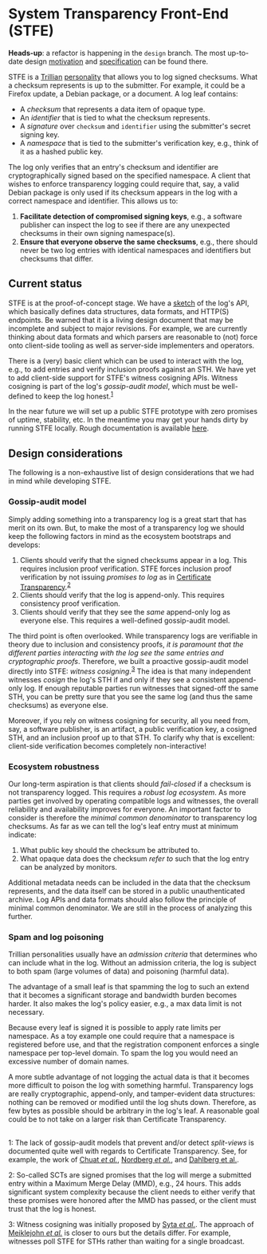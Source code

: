 # System Transparency Front-End (STFE)
**Heads-up**: a refactor is happening in the `design` branch.  The most
up-to-date design [motivation](https://github.com/system-transparency/stfe/blob/design/doc/design.md)
and [specification](https://github.com/system-transparency/stfe/blob/design/doc/api.md)
can be found there.

STFE is a [Trillian](https://transparency.dev/#trillian)
[personality](https://github.com/google/trillian/blob/master/docs/Personalities.md)
that allows you to log signed checksums.  What a checksum represents is up to
the submitter.  For example, it could be a Firefox update, a Debian package, or
a document.  A log leaf contains:
- A _checksum_ that represents a data item of opaque type.
- An _identifier_ that is tied to what the checksum represents.
- A _signature_ over `checksum` and `identifier` using the submitter's secret
signing key.
- A _namespace_ that is tied to the submitter's verification key, e.g., think of
it as a hashed public key.

The log only verifies that an entry's checksum and identifier are
cryptographically signed based on the specified namespace.  A client that wishes
to enforce transparency logging could require that, say, a valid Debian package
is only used if its checksum appears in the log with a correct namespace and
identifier.  This allows us to:
1. **Facilitate detection of compromised signing keys**, e.g., a software
publisher can inspect the log to see if there are any unexpected checksums in
their own signing namespace(s).
2. **Ensure that everyone observe the same checksums**, e.g., there should never
be two log entries with identical namespaces and identifiers but checksums that
differ.

## Current status
STFE is at the proof-of-concept stage.  We have a
[sketch](https://github.com/system-transparency/stfe/blob/main/doc/sketch.md) of
the log's API, which basically defines data structures, data formats, and
HTTP(S) endpoints.   Be warned that it is a living design document that may be
incomplete and subject to major revisions.  For example, we are currently
thinking about data formats and which parsers are reasonable to (not) force onto
client-side tooling as well as server-side implementers and operators.

There is a (very) basic client which can be used to interact with the
log, e.g., to add entries and verify inclusion proofs against an STH.  We have
yet to add client-side support for STFE's witness cosigning APIs.  Witness
cosigning is part of the log's _gossip-audit model_, which must be well-defined
to keep the log honest.<sup>[1](#footnote-1)</sup>

In the near future we will set up a public STFE prototype with zero promises of
uptime, stability, etc.  In the meantime you may get your hands dirty by running
STFE locally.  Rough documentation is available
[here](https://github.com/system-transparency/stfe/blob/main/server/README.md).

## Design considerations
The following is a non-exhaustive list of design considerations that we had in
mind while developing STFE.

### Gossip-audit model
Simply adding something into a transparency log is a great start that has merit
on its own.  But, to make the most of a transparency log we should keep the
following factors in mind as the ecosystem bootstraps and develops:
1. Clients should verify that the signed checksums appear in a log.  This
requires inclusion proof verification.  STFE forces inclusion proof verification
by not issuing _promises to log_ as in [Certificate
Transparency](https://tools.ietf.org/html/rfc6962).<sup>[2](#footnote-2)</sup>
2. Clients should verify that the log is append-only.  This requires consistency
proof verification.
3. Clients should verify that they see the _same_ append-only log as everyone
else.  This requires a well-defined gossip-audit model.

The third point is often overlooked.  While transparency logs are verifiable in
theory due to inclusion and consistency proofs, _it is paramount that the
different parties interacting with the log see the same entries and
cryptographic proofs_.  Therefore, we built a proactive gossip-audit model
directly into STFE: _witness cosigning_.<sup>[3](#footnote-3)</sup>
The idea is that many independent witnesses _cosign_ the log's STH if and only
if they see a consistent append-only log.  If enough reputable parties run
witnesses that signed-off the same STH, you can be pretty sure that you see the
same log (and thus the same checksums) as everyone else.

Moreover, if you rely on witness cosigning for security, all you need from, say,
a software publisher, is an artifact, a public verification key, a cosigned STH,
and an inclusion proof up to that STH.  To clarify why that is excellent:
client-side verification becomes completely non-interactive!

### Ecosystem robustness
Our long-term aspiration is that clients should _fail-closed_ if a checksum is
not transparency logged.  This requires a _robust log ecosystem_.  As more
parties get involved by operating compatible logs and witnesses, the overall
reliability and availability improves for everyone.  An important factor to
consider is therefore the _minimal common denominator_ to transparency log
checksums.  As far as we can tell the log's leaf entry must at minimum indicate:
1. What public key should the checksum be attributed to.
2. What opaque data does the checksum _refer to_ such that the log entry can be
analyzed by monitors.

Additional metadata needs can be included in the data that the checksum
represents, and the data itself can be stored in a public unauthenticated
archive.  Log APIs and data formats should also follow the principle of minimal
common denominator.  We are still in the process of analyzing this further.

### Spam and log poisoning
Trillian personalities usually have an _admission criteria_ that determines who
can include what in the log.  Without an admission criteria, the log is subject
to both spam (large volumes of data) and poisoning (harmful data).

The advantage of a small leaf is that spamming the log to such an extend that it
becomes a significant storage and bandwidth burden becomes harder.  It also
makes the log's policy easier, e.g., a max data limit is not necessary.

Because every leaf is signed it is possible to apply rate limits per namespace.
As a toy example one could require that a namespace is registered before use,
and that the registration component enforces a single namespace per top-level
domain.  To spam the log you would need an excessive number of domain names.

A more subtle advantage of not logging the actual data is that it becomes more
difficult to poison the log with something harmful.  Transparency logs are
really cryptographic, append-only, and tamper-evident data structures: nothing
can be removed or modified until the log shuts down.  Therefore, as few bytes as
possible should be arbitrary in the log's leaf.  A reasonable goal could be to
not take on a larger risk than Certificate Transparency.

##
<a name="footnote-1">1</a>:
The lack of gossip-audit models that prevent and/or detect _split-views_ is
documented quite well with regards to Certificate Transparency.  See, for
example, the work of
[Chuat _et al._](https://ieeexplore.ieee.org/stamp/stamp.jsp?tp=&arnumber=7346853),
[Nordberg _et al._](https://tools.ietf.org/html/draft-ietf-trans-gossip-05), and
[Dahlberg et al.](https://sciendo.com/article/10.2478/popets-2021-0024).

<a name="footnote-2">2</a>:
So-called SCTs are signed promises that the log will merge a submitted entry
within a Maximum Merge Delay (MMD), e.g., 24 hours.  This adds significant system
complexity because the client needs to either verify that these promises were
honored after the MMD has passed, or the client must trust that the log is
honest.

<a name="footnote-3">3</a>:
Witness cosigning was initially proposed by [Syta _et al._](https://ieeexplore.ieee.org/stamp/stamp.jsp?tp=&arnumber=7546521).
The approach of [Meiklejohn _et al._](https://arxiv.org/pdf/2011.04551.pdf)
is closer to ours but the details differ.  For example, witnesses poll STFE for
STHs rather than waiting for a single broadcast.
